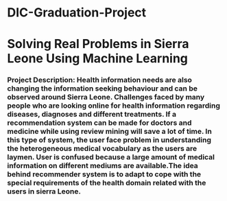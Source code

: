 # DIC-Graduation-Project
# Solving Real Problems in Sierra Leone Using Machine Learning
### Project Description: Health information needs are also changing the information seeking behaviour and can be observed around Sierra Leone. Challenges faced by many people who are looking online for health information regarding diseases, diagnoses and different treatments. If a recommendation system can be made for doctors and medicine while using review mining will save a lot of time. In this type of system, the user face problem in understanding the heterogeneous medical vocabulary as the users are laymen. User is confused because a large amount of medical information on different mediums are available.The idea behind recommender system is to adapt to cope with the special requirements of the health domain related with the users in sierra Leone.

